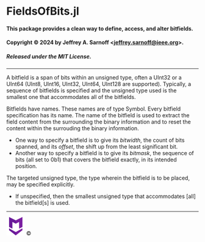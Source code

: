 # FieldsOfBits.jl
#### This package provides a clean way to define, access, and alter bitfields.
#### Copyright  © 2024 by Jeffrey A. Sarnoff \<jeffrey.sarnoff@ieee.org\>.
##### Released under the MIT License.
----

A bitfield is a span of bits within an unsigned type, often a UInt32 or a UInt64 (UInt8, UInt16, UInt32, UInt64, UInt128 are supported).
Typically, a sequence of bitfields is specified and the unsigned type used is the smallest one that accommodates all of the bitfields.

Bitfields have names. These names are of type Symbol. Every bitfield specification has its name.  The name of the bitfield is used to extract the field content from the surrounding the binary information and to reset the content within the surrouding the binary information.

- One way to specify a bitfield is to give its *bitwidth*, the count of bits spanned, and its *offset*, the shift up from the least significant bit.
- Another way to specify a bitfield is to give its *bitmask*, the sequence of bits (all set to 0b1) that covers the bitfield exactly, in its intended position.

The targeted unsigned type, the type wherein the bitfield is to be placed, may be specified explicitly. 
- If unspecified, then the smallest unsigned type that accommodates [all] the bitfield[s] is used.

----

![descriptive alt text](https://github.com/adam-p/markdown-here/raw/master/src/common/images/icon48.png "Logo Title Text 1")
©

